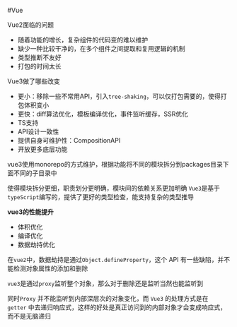 #Vue

Vue2面临的问题
- 随着功能的增长，复杂组件的代码变的难以维护
- 缺少一种比较干净的，在多个组件之间提取和复用逻辑的机制
- 类型推断不友好
- 打包的时间太长

Vue3做了哪些改变
- 更小：移除一些不常用API，引入`tree-shaking`，可以仅打包需要的，使得打包体积变小
- 更快：diff算法优化，模板编译优化，事件监听缓存，SSR优化
- TS支持
- API设计一致性
- 提供自身可维护性：CompositionAPI
- 开放更多底层功能

vue3使用monorepo的方式维护，根据功能将不同的模块拆分到packages目录下面不同的子目录中

使得模块拆分更细，职责划分更明确，模块间的依赖关系更加明确
`Vue3`是基于`typeScript`编写的，提供了更好的类型检查，能支持复杂的类型推导

**vue3的性能提升**
- 体积优化
- 编译优化
- 数据劫持优化

在`vue2`中，数据劫持是通过`Object.defineProperty`，这个 API 有一些缺陷，并不能检测对象属性的添加和删除

`vue3`是通过`proxy`监听整个对象，那么对于删除还是监听当然也能监听到

同时`Proxy` 并不能监听到内部深层次的对象变化，而 `Vue3` 的处理方式是在`getter` 中去递归响应式，这样的好处是真正访问到的内部对象才会变成响应式，而不是无脑递归
